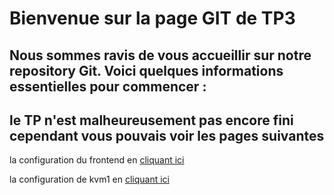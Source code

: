 # Bienvenue sur la page GIT de TP3

Nous sommes ravis de vous accueillir sur notre repository Git. Voici quelques informations essentielles pour commencer :
---
  le TP n'est malheureusement pas encore fini cependant vous pouvais voir les pages suivantes
  -
  
   la configuration du frontend en [cliquant ici](https://github.com/layron612/TP3/blob/main/frontend.md)

  la configuration de kvm1 en [cliquant ici](https://github.com/layron612/TP3/blob/main/kvm1.md)
